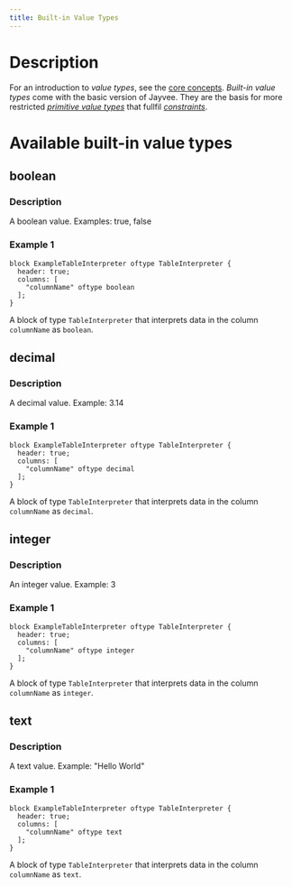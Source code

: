 ```yaml
---
title: Built-in Value Types
---
```


<!-- Do NOT change this document as it is auto-generated from the language server -->

# Description

For an introduction to _value types_, see the [core concepts](../core-concepts).
_Built-in value types_ come with the basic version of Jayvee.
They are the basis for more restricted [_primitive value types_](./primitive-value-types)
that fullfil [_constraints_](./primitive-value-types#constraints).

# Available built-in value types

## boolean

### Description

A boolean value.
Examples: true, false

### Example 1

```jayvee
block ExampleTableInterpreter oftype TableInterpreter {
  header: true;
  columns: [
    "columnName" oftype boolean
  ];
}
```

A block of type `TableInterpreter` that
              interprets data in the column `columnName` as `boolean`.

## decimal

### Description

A decimal value.
Example: 3.14

### Example 1

```jayvee
block ExampleTableInterpreter oftype TableInterpreter {
  header: true;
  columns: [
    "columnName" oftype decimal
  ];
}
```

A block of type `TableInterpreter` that
              interprets data in the column `columnName` as `decimal`.

## integer

### Description

An integer value.
Example: 3

### Example 1

```jayvee
block ExampleTableInterpreter oftype TableInterpreter {
  header: true;
  columns: [
    "columnName" oftype integer
  ];
}
```

A block of type `TableInterpreter` that
              interprets data in the column `columnName` as `integer`.

## text

### Description

A text value. 
Example: "Hello World"

### Example 1

```jayvee
block ExampleTableInterpreter oftype TableInterpreter {
  header: true;
  columns: [
    "columnName" oftype text
  ];
}
```

A block of type `TableInterpreter` that
              interprets data in the column `columnName` as `text`.
